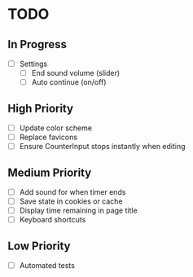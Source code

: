 # TODO

## In Progress

- [ ] Settings
  - [ ] End sound volume (slider)
  - [ ] Auto continue (on/off)

## High Priority

- [ ] Update color scheme
- [ ] Replace favicons
- [ ] Ensure CounterInput stops instantly when editing

## Medium Priority

- [ ] Add sound for when timer ends
- [ ] Save state in cookies or cache
- [ ] Display time remaining in page title
- [ ] Keyboard shortcuts

## Low Priority

- [ ] Automated tests
